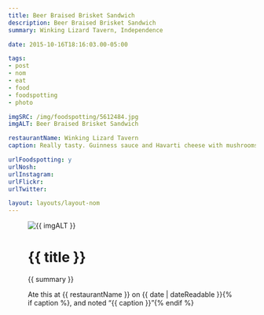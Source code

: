 ```yaml
---
title: Beer Braised Brisket Sandwich
description: Beer Braised Brisket Sandwich
summary: Winking Lizard Tavern, Independence

date: 2015-10-16T18:16:03.00-05:00

tags:
- post
- nom
- eat
- food
- foodspotting
- photo

imgSRC: /img/foodspotting/5612484.jpg
imgALT: Beer Braised Brisket Sandwich

restaurantName: Winking Lizard Tavern
caption: Really tasty. Guinness sauce and Havarti cheese with mushrooms.

urlFoodspotting: y
urlNosh: 
urlInstagram: 
urlFlickr:
urlTwitter: 

layout: layouts/layout-nom
---
```

<figure class="nom">
	<img class="u-photo img-border" src="{{ imgSRC }}" alt="{{ imgALT }}">
	<figcaption>
		<h1 class="title p-name">{{ title }}</h1>
		<p class="summary">{{ summary }}</p>
		<p>Ate this at {{ restaurantName }} on <time class="dt-published" datetime="{{ date | dateIso }}">{{ date | dateReadable }}</time>{% if caption %}, and noted <q class="caption">{{ caption }}</q>{% endif %}
	</figcaption>
</figure>